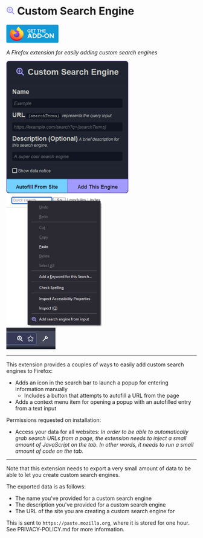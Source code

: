 # <img src="./icons/icon-colored.svg" width="22px"> Custom Search Engine

[<img src="./images/download-button.svg" height="48px">](https://addons.mozilla.org/en-US/firefox/addon/custom-search-engines/)

*A Firefox extension for easily adding custom search engines*

<img src="./images/popup.png" height="350px"> <img src="./images/context-menu.png" height="350px"><br>
<img src="./images/searchbar-icon.png">

---

This extension provides a couples of ways to easily add custom search engines to Firefox:
* Adds an icon in the search bar to launch a popup for entering information manually
    * Includes a button that attempts to autofill a URL from the page
* Adds a context menu item for opening a popup with an autofilled entry from a text input

Permissions requested on installation:
* Access your data for all websites: *In order to be able to automatically grab search URLs from a page, the extension
needs to inject a small amount of JavaScript on the tab. In other words, it needs to run a small amount of code on the
tab.*

---

Note that this extension needs to export a very small amount of data to be able to let you create custom search engines.

The exported data is as follows:
* The name you've provided for a custom search engine
* The description you've provided for a custom search engine
* The URL of the site you are creating a custom search engine for

This is sent to `https://paste.mozilla.org`, where it is stored for one hour. See PRIVACY-POLICY.md for more information.